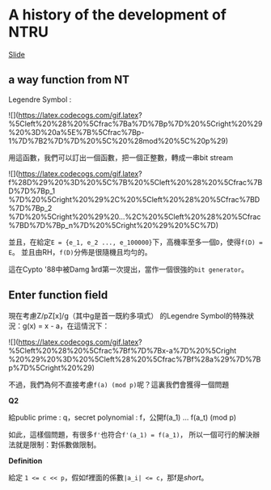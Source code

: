 # A history of the development of NTRU

[Slide](http://ec14.compute.dtu.dk/talks/6.pdf)

## a way function from NT

Legendre Symbol :

![](https://latex.codecogs.com/gif.latex?
%5Cleft%20%28%20%5Cfrac%7Ba%7D%7Bp%7D%20%5Cright%20%29%20%3D%20a%5E%7B%5Cfrac%7Bp-1%7D%7B2%7D%7D%20%5C%20%28mod%20%5C%20p%29)

用這函數，我們可以訂出一個函數，把一個正整數，轉成一串bit stream

![](https://latex.codecogs.com/gif.latex?
f%28D%29%20%3D%20%5C%7B%20%5Cleft%20%28%20%5Cfrac%7BD%7D%7Bp_1
%7D%20%5Cright%20%29%2C%20%5Cleft%20%28%20%5Cfrac%7BD%7D%7Bp_2
%7D%20%5Cright%20%29%20...%2C%20%5Cleft%20%28%20%5Cfrac%7BD%7D%7Bp_n%7D%20%5Cright%20%29%20%5C%7D)

並且，在給定`E = {e_1, e_2 ..., e_100000}`下，高機率至多一個`D`，使得`f(D) = E`。
並且由RH，`f(D)`分佈是很隨機且均勻的。

這在Cypto '88中被Damg ̊ard第一次提出，當作一個很強的`bit generator`。

## Enter function field

現在考慮Z/pZ[x]/g（其中g是首一既約多項式）
的Legendre Symbol的特殊狀況：g(x) = x - a，在這情況下：

![](https://latex.codecogs.com/gif.latex?
%5Cleft%20%28%20%5Cfrac%7Bf%7D%7Bx-a%7D%20%5Cright
%20%29%20%3D%20%5Cleft%28%20%5Cfrac%7Bf%28a%29%7D%7Bp%7D%5Cright%20%29)

不過，我們為何不直接考慮`f(a) (mod p)`呢？這裏我們會獲得一個問題

**Q2**

給public prime : q，secret polynomial : f，公開f(a_1) ... f(a_t) (mod p)

如此，這樣個問題，有很多`f'`也符合`f'(a_1) = f(a_1)`，
所以一個可行的解決辦法就是限制：對係數做限制。

**Definition**

給定 `1 <= c << p`，假如f裡面的係數`|a_i| <= c`，那f是*short*。
